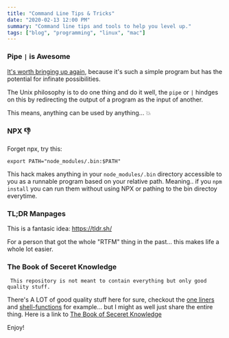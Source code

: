 ```yaml
---
title: "Command Line Tips & Tricks"
date: "2020-02-13 12:00 PM"
summary: "Command line tips and tools to help you level up."
tags: ["blog", "programming", "linux", "mac"]
---
```


### Pipe `|` is Awesome

[It's worth bringing up again](https://patricksimpson.me/posts/elegant-design/), because it's such a simple program but has the potential for infinate possibilities. 

The Unix philosophy is to do one thing and do it well, the `pipe` or `|` hindges on this by redirecting the output of a program as the input of another.

This means, anything can be used by anything... :boom:

### NPX :thumbsdown:

Forget npx, try this: 

`export PATH="node_modules/.bin:$PATH"`

This hack makes anything in your `node_modules/.bin` directory accessible to you as a runnable program based on your relative path. Meaning.. if you `npm install` you can run them without using NPX or pathing to the bin directoy everytime.

### TL;DR Manpages

This is a fantasic idea: https://tldr.sh/ 

For a person that got the whole "RTFM" thing in the past... this makes life a whole lot easier.

### The Book of Seceret Knowledge

` This repository is not meant to contain everything but only good quality stuff.` 

There's A LOT of good quality stuff here for sure, checkout the [one liners](https://github.com/trimstray/the-book-of-secret-knowledge#one-liners-toc) and [shell-functions](https://github.com/trimstray/the-book-of-secret-knowledge#shell-functions-toc) for example... but I might as well just share the entire thing. Here is a link to [The Book of Seceret Knowledge](https://github.com/trimstray/the-book-of-secret-knowledge) 

Enjoy!
